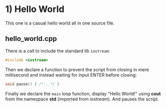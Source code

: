 # 1) Hello World
This one is a casual hello world all in one source file.

## hello_world.cpp
There is a call to include the standard lib `iostream`:
```cpp
#include <iostream>
```

Then we declare a function to prevent the script from closing in mere millisecond and instead waiting for input ENTER before closing:
```cpp
void pause() { /*...*/ }
```

Finally we declare the `main` loop function, display "Hello World!" using **cout** from the namespace **std** (imported from *iostream*). And pauses the script.
